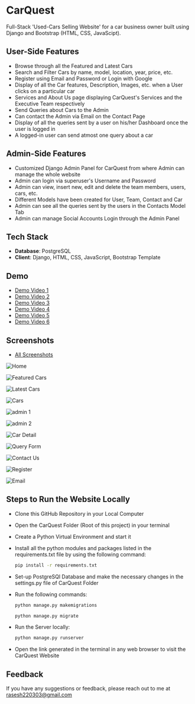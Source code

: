 # CarQuest

Full-Stack 'Used-Cars Selling Website' for a car business owner built using Django and Bootstrap (HTML, CSS, JavaScipt).

## User-Side Features

- Browse through all the Featured and Latest Cars
- Search and Filter Cars by name, model, location, year, price, etc.
- Register using Email and Password or Login with Google
- Display of all the Car features, Description, Images, etc. when a User clicks on a particular car
- Services and About Us page displaying CarQuest's Services and the Executive Team respectively
- Send Queries about Cars to the Admin
- Can contact the Admin via Email on the Contact Page
- Display of all the queries sent by a user on his/her Dashboard once the user is logged in
- A logged-in user can send atmost one query about a car

## Admin-Side Features

- Customized Django Admin Panel for CarQuest from where Admin can manage the whole website
- Admin can login via superuser's Username and Password
- Admin can view, insert new, edit and delete the team members, users, cars, etc.
- Different Models have been created for User, Team, Contact and Car
- Admin can see all the queries sent by the users in the Contacts Model Tab
- Admin can manage Social Accounts Login through the Admin Panel

## Tech Stack

- **Database**: PostgreSQL
- **Client**: Django, HTML, CSS, JavaScript, Bootstrap Template

## Demo

- [Demo Video 1](https://drive.google.com/file/d/1esX12Z4CGZdIlHL4P8K0QWHhmg_yObQN/view?usp=sharing)
- [Demo Video 2](https://drive.google.com/file/d/1gWI4OzfA7n9BXmwoJf3TBS_mVgUycfl_/view?usp=sharing)
- [Demo Video 3](https://drive.google.com/file/d/1AbqJ2D2jHL0cB0ZCkxV-yaMNIQohJcLG/view?usp=sharing)
- [Demo Video 4](https://drive.google.com/file/d/1_o0BD-JLbP4Nv81ZnPzxD3aodjaMZ8Oi/view?usp=sharing)
- [Demo Video 5](https://drive.google.com/file/d/1JoyEZ265mUz3Ulx4KlTXaGC3dMTjJvWz/view?usp=sharing)
- [Demo Video 6](https://drive.google.com/file/d/1xZoI7qk-_ZJ8Chd2mlTh2Q3CGnGU6MIN/view?usp=sharing)

## Screenshots

- [All Screenshots](https://drive.google.com/drive/folders/1r6BWLZf7pcqhgBeGX2-Yi6_h_AJT1m21?usp=sharing)

![Home](https://drive.google.com/uc?export=view&id=1kovt-z3PebJUuuUzL7Uv_uWKkvKxPG8Y)

![Featured Cars](https://drive.google.com/uc?export=view&id=15d814sDVSdNQiR-prsXd8E9vZ6Uy7vhu)

![Latest Cars](https://drive.google.com/uc?export=view&id=1Yw6NvHaVk7rjzNE8UKv5PqRq_Iuk2nL9)

![Cars](https://drive.google.com/uc?export=view&id=1injsGlloBJ13R6sWyGRl3rXq03yDpGXo)

![admin 1](https://drive.google.com/uc?export=view&id=1sj9rGZnBIENPVh2jKsT4xX_kfkzjI5ke)

![admin 2](https://drive.google.com/uc?export=view&id=1xF6__cSbq-yiXzyxHBOQk08RWSoMBoh9)

![Car Detail](https://drive.google.com/uc?export=view&id=19WEITaL5aixPUGyOr25NWbf9jQnQPYPv)

![Query Form](https://drive.google.com/uc?export=view&id=1w_GMWU3TjaO1-i8qShouGrq_3GcB_lwq)

![Contact Us](https://drive.google.com/uc?export=view&id=1PekIZrLkKXBqkx8J7U4eLFELZl-1zmD2)

![Register](https://drive.google.com/uc?export=view&id=1E8thTV4qZizRyuOd-2y4xJ8OLpB0okqm)

![Email](https://drive.google.com/uc?export=view&id=1S0wHy-8LeNTQC9mWzNTUR_CwOpMIEmk2)

## Steps to Run the Website Locally

- Clone this GitHub Repository in your Local Computer
- Open the CarQuest Folder (Root of this project) in your terminal
- Create a Python Virtual Environment and start it
- Install all the python modules and packages listed in the requirements.txt file by using the following command:
 
  ```bash
  pip install -r requirements.txt
  ```
- Set-up PostgreSQl Database and make the necessary changes in the settings.py file of CarQuest Folder
- Run the following commands:
  
   ```bash
  python manage.py makemigrations
  ```
   
   ```bash
  python manage.py migrate
  ```
- Run the Server locally:
   ```bash
  python manage.py runserver
  ```
- Open the link generated in the terminal in any web browser to visit the CarQuest Website

## Feedback

If you have any suggestions or feedback, please reach out to me at rasesh220303@gmail.com
